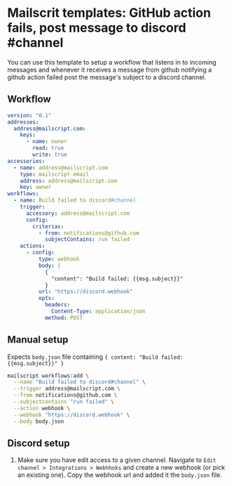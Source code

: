 # Mailscrit templates: GitHub action fails, post message to discord #channel

You can use this template to setup a workflow that listens in to incoming messages and whenever it receives a message from github notifying a github action failed post the message's subject to a discord channel.

## Workflow

```yml
version: "0.1"
addresses:
  address@mailscript.com:
    keys:
      - name: owner
        read: true
        write: true
accessories:
  - name: address@mailscript.com
    type: mailscript-email
    address: address@mailscript.com
    key: owner
workflows:
  - name: Build failed to discord#channel
    trigger:
      accessory: address@mailscript.com
      config:
        criterias:
          - from: notifications@github.com
            subjectContains: run failed
    actions:
      - config:
          type: webhook
          body: |
            {
              "content": "Build failed: {{msg.subject}}"
            }
          url: "https://discord.webhook"
          opts:
            headers:
              Content-Type: application/json
            method: POST
```

## Manual setup

Expects `body.json` file containing `{ content: "Build failed: {{msg.subject}}" }`

```sh
mailscript workflows:add \
  --name "Build failed to discord#channel" \
  --trigger address@mailscript.com \
  --from notifications@github.com \
  --subjectcontains "run failed" \
  --action webhook \
  --webhook "https://discord.webhook" \
  --body body.json
```

## Discord setup

1. Make sure you have edit access to a given channel. Navigate to `Edit channel > Integrations > Webhhoks` and create a new webhook (or pick an existing one). Copy the webhook url and added it the `body.json` file.
